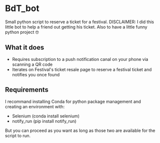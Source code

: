 # BdT_bot

Small python script to reserve a ticket for a festival.
DISCLAIMER: I did this little bot to help a friend out getting his ticket. Also to have a little funny python project 🤓

## What it does

 - Requires subscription to a push notification canal on your phone via scanning a QR code
 - Iterates on Festival's ticket resale page to reserve a festival ticket and notifies you once found

## Requirements

I recommand installing Conda for python package management and creating an environment with:
- Selenium (conda install selenium)
- notify_run (pip install notify_run)

But you can proceed as you want as long as those two are available for the script to run.

